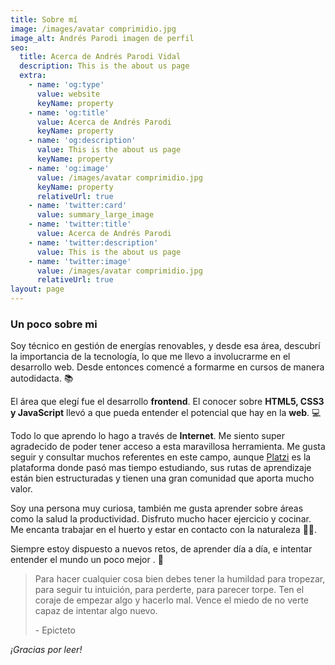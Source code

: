 ```yaml
---
title: Sobre mí
image: /images/avatar comprimidio.jpg
image_alt: Andrés Parodi imagen de perfil
seo:
  title: Acerca de Andrés Parodi Vidal
  description: This is the about us page
  extra:
    - name: 'og:type'
      value: website
      keyName: property
    - name: 'og:title'
      value: Acerca de Andrés Parodi
      keyName: property
    - name: 'og:description'
      value: This is the about us page
      keyName: property
    - name: 'og:image'
      value: /images/avatar comprimidio.jpg
      keyName: property
      relativeUrl: true
    - name: 'twitter:card'
      value: summary_large_image
    - name: 'twitter:title'
      value: Acerca de Andrés Parodi
    - name: 'twitter:description'
      value: This is the about us page
    - name: 'twitter:image'
      value: /images/avatar comprimidio.jpg
      relativeUrl: true
layout: page
---
```

### Un poco sobre mi

Soy técnico en gestión de energías renovables, y desde esa área, descubrí la importancia de la tecnología, lo que me llevo a involucrarme en el desarrollo web. Desde entonces comencé a formarme en cursos de manera autodidacta. 📚

El área que elegí fue el desarrollo **frontend**. El conocer sobre **HTML5, CSS3 y JavaScript** llevó a que pueda entender el potencial que hay en la **web**. 💻

Todo lo que aprendo lo hago a través de **Internet**. Me siento super agradecido de poder tener acceso a esta maravillosa herramienta. Me gusta seguir y consultar muchos referentes en este campo, aunque [Platzi](https://platzi.com/home) es la plataforma donde pasó mas tiempo estudiando, sus rutas de aprendizaje están bien estructuradas y tienen una gran comunidad que aporta mucho valor.

Soy una persona muy curiosa, también me gusta aprender sobre áreas como la salud la productividad. Disfruto mucho hacer ejercicio y cocinar.  Me encanta trabajar en el huerto y estar en contacto con la naturaleza 🧘‍♂️.

Siempre estoy dispuesto a nuevos retos, de aprender día a día, e intentar entender el mundo un poco mejor . 🙂

> Para hacer cualquier cosa bien debes tener la humildad para tropezar, para seguir tu intuición, para perderte, para parecer torpe. Ten el coraje de empezar algo y hacerlo mal. Vence el miedo de no verte capaz de intentar  algo nuevo.
>
> \- Epicteto

*¡Gracias por leer!*
